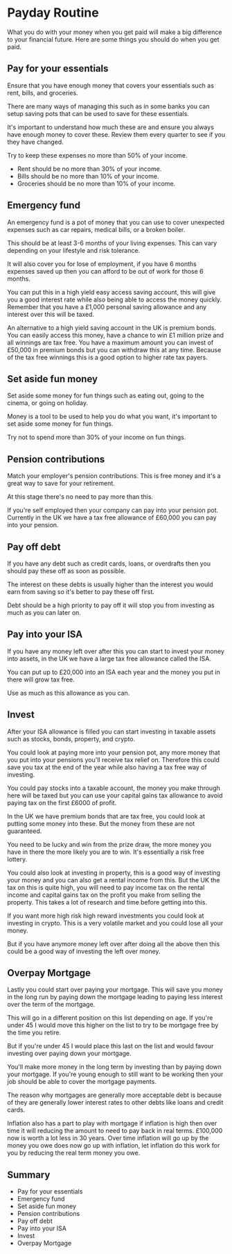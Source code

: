 # Payday Routine

What you do with your money when you get paid will make a big difference to your financial future. Here are some things
you should do when you get paid.

## Pay for your essentials

Ensure that you have enough money that covers your essentials such as rent, bills, and groceries.

There are many ways of managing this such as in some banks you can setup saving pots that can be used to save for these
essentials.

It's important to understand how much these are and ensure you always have enough money to cover these. Review them
every quarter to see if you they have changed.

Try to keep these expenses no more than 50% of your income.

- Rent should be no more than 30% of your income.
- Bills should be no more than 10% of your income.
- Groceries should be no more than 10% of your income.

## Emergency fund

An emergency fund is a pot of money that you can use to cover unexpected expenses such as car repairs, medical bills, or
a broken boiler.

This should be at least 3-6 months of your living expenses. This can vary depending on your lifestyle and risk
tolerance.

It will also cover you for lose of employment, if you have 6 months expenses saved up then you can afford to be out of
work for those 6 months.

You can put this in a high yield easy access saving account, this will give you a good interest rate while also being
able to access the money quickly. Remember that you have a £1,000 personal saving allowance and any interest over this
will be taxed.

An alternative to a high yield saving account in the UK is premium bonds. You can easily access this money, have a
chance to win £1 million prize and all winnings are tax free. You have a maximum amount you can invest of £50,000 in
premium bonds but you can withdraw this at any time. Because of the tax free winnings this is a good option to higher
rate tax payers.

## Set aside fun money

Set aside some money for fun things such as eating out, going to the cinema, or going on holiday.

Money is a tool to be used to help you do what you want, it's important to set aside some money for fun things.

Try not to spend more than 30% of your income on fun things.

## Pension contributions

Match your employer's pension contributions. This is free money and it's a great way to save for your retirement.

At this stage there's no need to pay more than this.

If you're self employed then your company can pay into your pension pot. Currently in the UK we have a tax free
allowance of £60,000 you can pay into your pension.

## Pay off debt

If you have any debt such as credit cards, loans, or overdrafts then you should pay these off as soon as possible.

The interest on these debts is usually higher than the interest you would earn from saving so it's better to pay these
off first.

Debt should be a high priority to pay off it will stop you from investing as much as you can later on.

## Pay into your ISA

If you have any money left over after this you can start to invest your money into assets, in the UK we have a large tax
free allowance called the ISA.

You can put up to £20,000 into an ISA each year and the money you put in there will grow tax free.

Use as much as this allowance as you can.

## Invest

After your ISA allowance is filled you can start investing in taxable assets such as stocks, bonds, property, and
crypto.

You could look at paying more into your pension pot, any more money that you put into your pensions you'll receive tax
relief on. Therefore this could
save you tax at the end of the year while also having a tax free way of investing.

You could pay stocks into a taxable account, the money you make through here will be taxed but you can use your capital
gains tax allowance to avoid paying tax on the first £6000 of profit.

In the UK we have premium bonds that are tax free, you could look at putting some money into these. But the money from
these are not guaranteed.

You need to be lucky and win from the prize draw, the more money you have in there the more likely you are to win. It's
essentially a risk free lottery.

You could also look at investing in property, this is a good way of investing your money and you can also get a rental
income from this. But the UK the tax on this is quite high, you will need to pay income tax on the rental income and
capital gains tax on the profit you make
from selling the property. This takes a lot of research and time before getting into this.

If you want more high risk high reward investments you could look at investing in crypto. This is a very volatile market
and you could lose all your money.

But if you have anymore money left over after doing all the above then this could be a good way of investing the left
over money.

## Overpay Mortgage

Lastly you could start over paying your mortgage. This will save you money in the long run by paying down the mortgage
leading to paying less interest over the term of the mortgage.

This will go in a different position on this list depending on age. If you're under 45 I would move this higher on the
list to try to be mortgage free by the time you retire.

But if you're under 45 I would place this last on the list and would favour investing over paying down your mortgage.

You'll make more money in the long term by investing than by paying down your mortgage. If you're young enough to still want to be working then your job should be able to
cover the mortgage payments.

The reason why mortgages are generally more acceptable debt is because of they are generally lower interest rates to
other debts like loans and credit cards.

Inflation also has a part to play with mortgage if inflation is high then over time it will reducing the amount to need
to pay back in real terms. £100,000 now is worth a lot less in 30 years. Over time inflation will go up by the money you owe does now go up with inflation, let inflation
do this work for you by reducing the real term money you owe.

## Summary

- Pay for your essentials
- Emergency fund
- Set aside fun money
- Pension contributions
- Pay off debt
- Pay into your ISA
- Invest
- Overpay Mortgage
